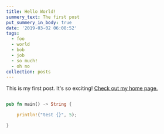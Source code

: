 ```yaml
---
title: Hello World!
summery_text: The first post
put_summery_in_body: true
date: '2019-03-02 06:08:52'
tags:
  - foo
  - world
  - bob
  - job
  - so much!
  - oh no
collection: posts
---
```

This is my first post. It's so exciting! [Check out my home page.](/index.html)

```rust

pub fn main() -> String {

    println!("test {}", 5);

}
```
